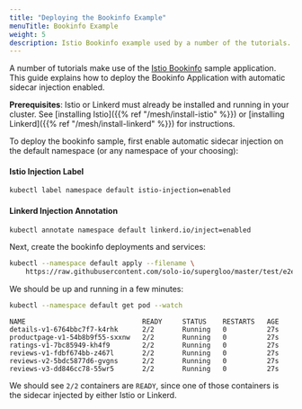 ```yaml
---
title: "Deploying the Bookinfo Example"
menuTitle: Bookinfo Example
weight: 5
description: Istio Bookinfo example used by a number of the tutorials.
---
```


A number of tutorials make use of the [Istio Bookinfo](https://istio.io/docs/examples/bookinfo/) sample application.
This guide explains how to deploy the Bookinfo Application with automatic sidecar injection enabled.

**Prerequisites**: Istio or Linkerd must already be installed and running in your cluster. See [installing Istio]({{% ref "/mesh/install-istio" %}}) or [installing Linkerd]({{% ref "/mesh/install-linkerd" %}}) for instructions.

To deploy the bookinfo sample, first enable automatic sidecar injection on the default namespace (or any namespace of your choosing):

#### Istio Injection Label

```bash
kubectl label namespace default istio-injection=enabled
```

#### Linkerd Injection Annotation

```bash
kubectl annotate namespace default linkerd.io/inject=enabled
```

Next, create the bookinfo deployments and services:

```bash
kubectl --namespace default apply --filename \
    https://raw.githubusercontent.com/solo-io/supergloo/master/test/e2e/files/bookinfo.yaml
```

We should be up and running in a few minutes:

```bash
kubectl --namespace default get pod --watch
```

```noop
NAME                             READY     STATUS    RESTARTS   AGE
details-v1-6764bbc7f7-k4rhk      2/2       Running   0          27s
productpage-v1-54b8b9f55-sxxnw   2/2       Running   0          27s
ratings-v1-7bc85949-kh4f9        2/2       Running   0          27s
reviews-v1-fdbf674bb-z467l       2/2       Running   0          27s
reviews-v2-5bdc5877d6-gvgns      2/2       Running   0          27s
reviews-v3-dd846cc78-55wr5       2/2       Running   0          27s
```

We should see `2/2` containers are `READY`, since one of those containers is the sidecar injected by either Istio or Linkerd.
